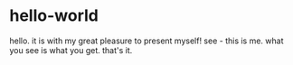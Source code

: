 # hello-world

hello. it is with my great pleasure to present myself!
see - this is me. what you see is what you get. that's it.
